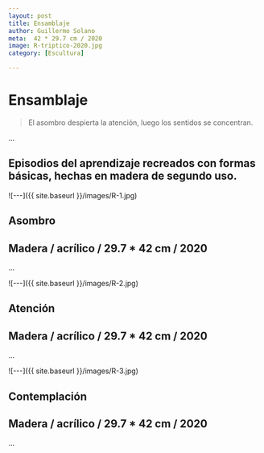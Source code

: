 ```yaml
---
layout: post
title: Ensamblaje
author: Guillermo Solano
meta:  42 * 29.7 cm / 2020
image: R-triptico-2020.jpg
category: [Escultura]

---
```


# Ensamblaje

> El asombro despierta la atención,
luego los sentidos se concentran.

…

## Episodios del aprendizaje recreados con formas básicas, hechas en madera de segundo uso.


![---]({{ site.baseurl }}/images/R-1.jpg)

## Asombro
## Madera / acrílico / 29.7 * 42 cm / 2020

…

![---]({{ site.baseurl }}/images/R-2.jpg)

## Atención
## Madera / acrílico / 29.7 * 42 cm / 2020

…

![---]({{ site.baseurl }}/images/R-3.jpg)

## Contemplación
## Madera / acrílico / 29.7 * 42 cm / 2020

…
